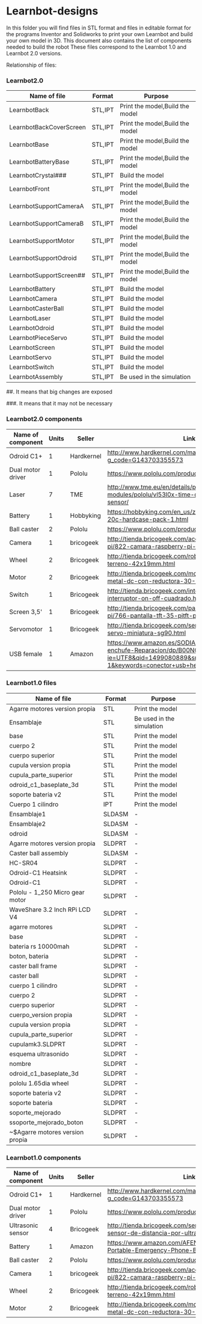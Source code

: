 # Learnbot-designs
In this folder you will find files in STL format and files in editable format for the programs Inventor and Solidworks to print your own Learnbot and build your own model in 3D.
This document also contains the list of components needed to build the robot
These files correspond to the Learnbot 1.0 and Learnbot 2.0 versions.

Relationship of files:

### Learnbot2.0

| Name of file            |  Format  |  Purpose                        |
|-------------------------|----------|---------------------------------|
| LearnbotBack            |  STL,IPT | Print the model,Build the model |
| LearnbotBackCoverScreen |  STL,IPT | Print the model,Build the model |
| LearnbotBase            |  STL,IPT | Print the model,Build the model |
| LearnbotBatteryBase     |  STL,IPT | Print the model,Build the model |
| LearnbotCrystal###      |  STL,IPT | Build the model                 |
| LearnbotFront           |  STL,IPT | Print the model,Build the model |
| LearnbotSupportCameraA  |  STL,IPT | Print the model,Build the model |
| LearnbotSupportCameraB  |  STL,IPT | Print the model,Build the model |
| LearnbotSupportMotor    |  STL,IPT | Print the model,Build the model |
| LearnbotSupportOdroid   |  STL,IPT | Print the model,Build the model |
| LearnbotSupportScreen## |  STL,IPT | Print the model,Build the model |
| LearnbotBattery         |  STL,IPT | Build the model                 |
| LearnbotCamera          |  STL,IPT | Build the model                 |
| LearnbotCasterBall      |  STL,IPT | Build the model                 |
| LearnbotLaser           |  STL,IPT | Build the model                 |
| LearnbotOdroid          |  STL,IPT | Build the model                 |
| LearnbotPieceServo      |  STL,IPT | Build the model                 |
| LearnbotScreen          |  STL,IPT | Build the model                 |
| LearnbotServo           |  STL,IPT | Build the model                 |
| LearnbotSwitch          |  STL,IPT | Build the model                 |
| LearnbotAssembly        |  STL,IPT | Be used in the simulation       |

##. It means that big changes are exposed

###. It means that it may not be necessary

### Learnbot2.0 components
| Name of component              |  Units   |  Seller     |  Link                  |
|--------------------------------|----------|-------------|------------------------|
| Odroid C1+                     |  1       | Hardkernel  |http://www.hardkernel.com/main/products/prdt_info.php?g_code=G143703355573 |
| Dual motor driver              |  1       | Pololu      | https://www.pololu.com/product/2753/specs |
| Laser              |  7       | TME     | http://www.tme.eu/en/details/pololu-2490/sensor-modules/pololu/vl53l0x-time-of-flight-distance-sensor/       |
| Battery                        |  1       | Hobbyking      | https://hobbyking.com/en_us/zippy-5000mah-2s1p-20c-hardcase-pack-1.html        |
| Ball caster                    |  2       | Pololu      | https://www.pololu.com/product/953        |
| Camera                         |  1       | bricogeek      | http://tienda.bricogeek.com/accesorios-raspberry-pi/822-camara-raspberry-pi-v2-8-megapixels.html       |
| Wheel                    |  2       | Bricogeek      | http://tienda.bricogeek.com/robotica/109-rueda-todo-terreno-42x19mm.html        |
| Motor                    |  2       | Bricogeek      | http://tienda.bricogeek.com/motores/114-motor-micro-metal-dc-con-reductora-30-1.html       |
| Switch                   |  1       | Bricogeek      |http://tienda.bricogeek.com/interruptores/200-interruptor-on-off-cuadrado.html       |
| Screen 3,5'                   |  1       | Bricogeek      | http://tienda.bricogeek.com/pantallas-raspberry-pi/766-pantalla-tft-35-pitft-plus-resistiva.html       |
| Servomotor                    |  1       | Bricogeek      | http://tienda.bricogeek.com/servomotores/968-micro-servo-miniatura-sg90.html       |
| USB female                    |  1       | Amazon      | https://www.amazon.es/SODIAL-zocalo-conector-enchufe-Reparacion/dp/B00NG8CIFS/ref=sr_1_1?ie=UTF8&qid=1499080889&sr=8-1&keywords=conector+usb+hembra       |



### Learnbot1.0 files

| Name of file                   |  Format  |  Purpose                  |
|--------------------------------|----------|---------------------------|
| Agarre motores version propia  |  STL     | Print the model           |
| Ensamblaje                     |  STL     | Be used in the simulation |
| base                           |  STL     | Print the model           |
| cuerpo 2                       |  STL     | Print the model           |
| cuerpo superior                |  STL     | Print the model           |
| cupula version propia          |  STL     | Print the model           |
| cupula_parte_superior          |  STL     | Print the model           |
| odroid_c1_baseplate_3d         |  STL     | Print the model           |
| soporte bateria v2             |  STL     | Print the model           |
| Cuerpo 1 cilindro              |  IPT     | Print the model           |
| Ensamblaje1                    |  SLDASM  | -                         |
| Ensamblaje2                    |  SLDASM  | -                         |
| odroid                         |  SLDASM  | -                         |
| Agarre motores version propia  |  SLDPRT  | -                         |
| Caster ball assembly           |  SLDASM  | -                         |
| HC-SR04                        |  SLDPRT  | -                         |
| Odroid-C1 Heatsink             |  SLDPRT  | -                         |
| Odroid-C1                      |  SLDPRT  | -                         |
| Pololu - 1_250 Micro gear motor|  SLDPRT  | -                         |
| WaveShare 3.2 Inch RPi LCD V4  |  SLDPRT  | -                         |
| agarre motores                 |  SLDPRT  | -                         |
| base                           |  SLDPRT  | -                         |
| bateria rs 10000mah            |  SLDPRT  | -                         |
| boton, bateria                 |  SLDPRT  | -                         |
| caster ball frame              |  SLDPRT  | -                         |
| caster ball                    |  SLDPRT  | -                         |
| cuerpo 1 cilindro              |  SLDPRT  | -                         |
| cuerpo 2                       |  SLDPRT  | -                         |
| cuerpo superior                |  SLDPRT  | -                         |
| cuerpo_version propia          |  SLDPRT  | -                         |
| cupula version propia          |  SLDPRT  | -                         |
| cupula_parte_superior          |  SLDPRT  | -                         |
| cupulamk3.SLDPRT               |  SLDPRT  | -                         |
| esquema ultrasonido            |  SLDPRT  | -                         |
| nombre                         |  SLDPRT  | -                         |
| odroid_c1_baseplate_3d         |  SLDPRT  | -                         |
| pololu 1.65dia wheel           |  SLDPRT  | -                         |
| soporte bateria v2             |  SLDPRT  | -                         |
| soporte bateria                |  SLDPRT  | -                         |
| soporte_mejorado               |  SLDPRT  | -                         |
| ssoporte_mejorado_boton        |  SLDPRT  | -                         |
| ~$Agarre motores version propia|  SLDPRT  | -                         |

### Learnbot1.0 components
| Name of component              |  Units   |  Seller     |  Link                  |
|--------------------------------|----------|-------------|------------------------|
| Odroid C1+                     |  1       | Hardkernel  |http://www.hardkernel.com/main/products/prdt_info.php?g_code=G143703355573 |
| Dual motor driver              |  1       | Pololu      | https://www.pololu.com/product/2753/specs |
| Ultrasonic sensor              |  4       | Bricogeek      | http://tienda.bricogeek.com/sensores-distancia/741-sensor-de-distancia-por-ultrasonidos-hc-sr04.html        |
| Battery                        |  1       | Amazon      | https://www.amazon.com/AFENDO-10400mAh-Portable-Emergency-Phone-Black/dp/B00NODDBNS        |
| Ball caster                    |  2       | Pololu      | https://www.pololu.com/product/953        |
| Camera                         |  1       | bricogeek      | http://tienda.bricogeek.com/accesorios-raspberry-pi/822-camara-raspberry-pi-v2-8-megapixels.html       |
| Wheel                    |  2       | Bricogeek      | http://tienda.bricogeek.com/robotica/109-rueda-todo-terreno-42x19mm.html        |
| Motor                    |  2       | Bricogeek      | http://tienda.bricogeek.com/motores/114-motor-micro-metal-dc-con-reductora-30-1.html       |